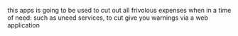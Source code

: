 this apps is going to be used to cut out all frivolous expenses when in a time of need: such as uneed services, to cut give you warnings via a web application
